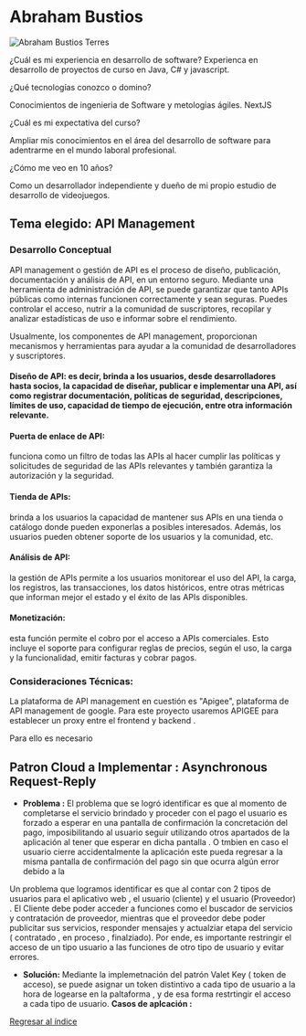 # Abraham Bustios

![Abraham Bustios Terres](bezos.jpg)

¿Cuál es mi experiencia en desarrollo de software?
Experienca en desarrollo de proyectos de curso en Java, C# y javascript. 

¿Qué tecnologías conozco o domino?

Conocimientos de ingenieria de Software y metologias ágiles.
NextJS 

¿Cuál es mi expectativa del curso?

Ampliar mis conocimientos en el área del desarrollo de software para adentrarme en el mundo laboral profesional.


¿Cómo me veo en 10 años? 

Como un desarrollador independiente y dueño de mi propio estudio de desarrollo de videojuegos.




## Tema elegido: API Management

### Desarrollo Conceptual
API management o gestión de API es el proceso de diseño, publicación, documentación y análisis de API, en un entorno seguro. Mediante una herramienta de administración de API, se puede garantizar que tanto APIs públicas como internas funcionen correctamente y sean seguras. Puedes controlar el acceso, nutrir a la comunidad de suscriptores, recopilar y analizar estadísticas de uso e informar sobre el rendimiento.

Usualmente, los componentes de API management, proporcionan mecanismos y herramientas para ayudar a la comunidad de desarrolladores y suscriptores.

#### Diseño de API: es decir, brinda a los usuarios, desde desarrolladores hasta socios, la capacidad de diseñar, publicar e implementar una API, así como registrar documentación, políticas de seguridad, descripciones, límites de uso, capacidad de tiempo de ejecución, entre otra información relevante.

#### Puerta de enlace de API: 
funciona como un filtro de todas las APIs al hacer cumplir las políticas y solicitudes de seguridad de las APIs relevantes y también garantiza la autorización y la seguridad. 

#### Tienda de APIs: 
brinda a los usuarios la capacidad de mantener sus APIs en una tienda o catálogo donde pueden exponerlas a posibles interesados. Además, los usuarios pueden obtener soporte de los usuarios y la comunidad, etc. 

#### Análisis de API: 
la gestión de APIs permite a los usuarios monitorear el uso del API, la carga, los registros, las transacciones, los datos históricos, entre otras métricas que informan mejor el estado y el éxito de las APIs disponibles.

#### Monetización: 
esta función permite el cobro por el acceso a APIs comerciales. Esto incluye el soporte para configurar reglas de precios, según el uso, la carga y la funcionalidad, emitir facturas y cobrar pagos.

### Consideraciones Técnicas:

La plataforma de API management en cuestión es "Apigee", plataforma de API management de google. Para este proyecto usaremos APIGEE para establecer un proxy entre el frontend y backend .

Para ello es necesario 


## Patron Cloud a Implementar : Asynchronous Request-Reply

- **Problema :**
El problema que se logró identificar es que al momento de completarse el servicio brindado y proceder con el pago el usuario es forzado a esperar en una pantalla de confirmación la concretación del pago, imposibilitando al usuario seguir utilizando otros apartados de la aplicación al tener que esperar en dicha pantalla . O tmbien en caso el usuario cierre accidentalmente la aplicación este pueda regresar a la misma pantalla de confirmación del pago sin que ocurra algún error debido a la  
  
Un problema que logramos identificar es que al contar con 2 tipos de usuarios para el aplicativo web , el usuario (cliente) y el usuario (Proveedor) . El Cliente debe poder acceder a funciones como el buscador de servicios y contratación de proveedor, mientras que el proveedor debe poder publicitar sus servicios, responder mensajes y actualziar etapa del servicio ( contratado , en proceso , finalziado). Por ende, es importante restringir el acceso de un tipo usuario a las funciones de otro tipo de usuario y evitar errores.

- **Solución:**
Mediante la implemetnación del patrón Valet Key ( token de acceso), se puede asignar un token distintivo a cada tipo de usuario a la hora de logearse en la paltaforma , y de esa forma restrtingir el acceso a cada tipo de usuario.
**Casos de aplcación :**






[Regresar al índice](../../README.md)
